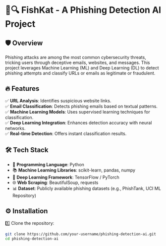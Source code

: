 # 🎣🔍 FishKat - A Phishing Detection AI Project 

## 🛡️ Overview  
Phishing attacks are among the most common cybersecurity threats, tricking users through deceptive emails, websites, and messages. This project leverages Machine Learning (ML) and Deep Learning (DL) to detect phishing attempts and classify URLs or emails as legitimate or fraudulent.  

## 🔥 Features  
✅ **URL Analysis**: Identifies suspicious website links.  
✅ **Email Classification**: Detects phishing emails based on textual patterns.  
✅ **Machine Learning Models**: Uses supervised learning techniques for classification.  
✅ **Deep Learning Integration**: Enhances detection accuracy with neural networks.  
✅ **Real-time Detection**: Offers instant classification results.  

## 🛠️ Tech Stack  
- 🐍 **Programming Language**: Python  
- 📚 **Machine Learning Libraries**: scikit-learn, pandas, numpy  
- 🤖 **Deep Learning Framework**: TensorFlow / PyTorch  
- 🌐 **Web Scraping**: BeautifulSoup, requests  
- 📊 **Dataset**: Publicly available phishing datasets (e.g., PhishTank, UCI ML Repository)  

## ⚙️ Installation  
1️⃣ Clone the repository:  
   ```bash
   git clone https://github.com/your-username/phishing-detection-ai.git
   cd phishing-detection-ai

